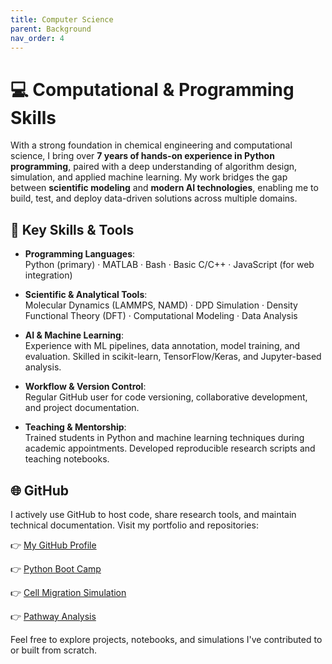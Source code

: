 ```yaml
---
title: Computer Science
parent: Background
nav_order: 4
---
```


# 💻 Computational & Programming Skills

With a strong foundation in chemical engineering and computational science, I bring over **7 years of hands-on experience in Python programming**, paired with a deep understanding of algorithm design, simulation, and applied machine learning. My work bridges the gap between **scientific modeling** and **modern AI technologies**, enabling me to build, test, and deploy data-driven solutions across multiple domains.

## 🧠 Key Skills & Tools

- **Programming Languages**:  
  Python (primary) · MATLAB · Bash · Basic C/C++ · JavaScript (for web integration)

- **Scientific & Analytical Tools**:  
  Molecular Dynamics (LAMMPS, NAMD) · DPD Simulation · Density Functional Theory (DFT) · Computational Modeling · Data Analysis

- **AI & Machine Learning**:  
  Experience with ML pipelines, data annotation, model training, and evaluation. Skilled in scikit-learn, TensorFlow/Keras, and Jupyter-based analysis.

- **Workflow & Version Control**:  
  Regular GitHub user for code versioning, collaborative development, and project documentation.

- **Teaching & Mentorship**:  
  Trained students in Python and machine learning techniques during academic appointments. Developed reproducible research scripts and teaching notebooks.

## 🌐 GitHub

I actively use GitHub to host code, share research tools, and maintain technical documentation. Visit my portfolio and repositories:

👉 [My GitHub Profile](https://github.com/bending456)  

👉 [Python Boot Camp](https://bending456.github.io/PKHlabBootCamp/)  

👉 [Cell Migration Simulation](https://bending456.github.io/OpenMM_Migration/)  

👉 [Pathway Analysis](https://bending456.github.io/Macrophage/)  

Feel free to explore projects, notebooks, and simulations I've contributed to or built from scratch.